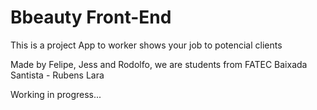 # Bbeauty Front-End

This is a project App to worker shows your job to potencial clients

Made by Felipe, Jess and Rodolfo, we are students from FATEC Baixada Santista - Rubens Lara

Working in progress... 

